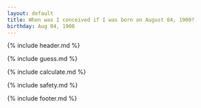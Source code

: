 ```yaml
---
layout: default
title: When was I conceived if I was born on August 04, 1900?
birthday: Aug 04, 1900
---
```


{% include header.md %}

{% include guess.md %}

{% include calculate.md %}

{% include safety.md %}

{% include footer.md %}



